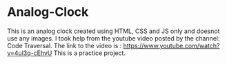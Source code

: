 # Analog-Clock
This is an analog clock created using HTML, CSS and JS only and doesnot use any images.
I took help from the youtube video posted by the channel: Code Traversal.
The link to the video is : https://www.youtube.com/watch?v=4ul3q-cEhvU
This is a practice project.
